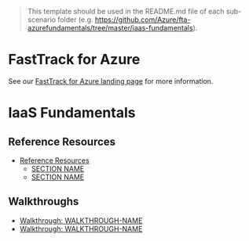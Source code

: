 > This template should be used in the README.md file of each sub-scenario folder (e.g. https://github.com/Azure/fta-azurefundamentals/tree/master/iaas-fundamentals). 


# FastTrack for Azure

See our [FastTrack for Azure landing page](https://github.com/Azure/FastTrackForAzure) for more information.


# IaaS Fundamentals 

## Reference Resources

* [Reference Resources](articles/SUBSCENARIONAME-reference-resources.md)
    * [SECTION NAME](articles/SUBSCENARIO-NAME-reference-resources.md#SECTION-NAME)
    * [SECTION NAME](articles/SUBSCENARIO-NAME-reference-resources.md#SECTION-NAME)


## Walkthroughs

* [Walkthrough: WALKTHROUGH-NAME](articles/WALKTHROUGH-NAME.md)
* [Walkthrough: WALKTHROUGH-NAME](articles/WALKTHROUGH-NAME.md)

